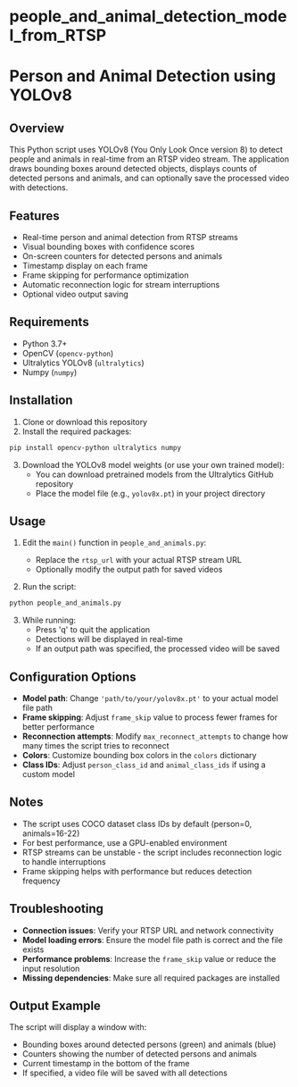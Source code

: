 # people_and_animal_detection_model_from_RTSP
# Person and Animal Detection using YOLOv8

## Overview

This Python script uses YOLOv8 (You Only Look Once version 8) to detect people and animals in real-time from an RTSP video stream. The application draws bounding boxes around detected objects, displays counts of detected persons and animals, and can optionally save the processed video with detections.

## Features

- Real-time person and animal detection from RTSP streams
- Visual bounding boxes with confidence scores
- On-screen counters for detected persons and animals
- Timestamp display on each frame
- Frame skipping for performance optimization
- Automatic reconnection logic for stream interruptions
- Optional video output saving

## Requirements

- Python 3.7+
- OpenCV (`opencv-python`)
- Ultralytics YOLOv8 (`ultralytics`)
- Numpy (`numpy`)

## Installation

1. Clone or download this repository
2. Install the required packages:

```bash
pip install opencv-python ultralytics numpy
```

3. Download the YOLOv8 model weights (or use your own trained model):
   - You can download pretrained models from the Ultralytics GitHub repository
   - Place the model file (e.g., `yolov8x.pt`) in your project directory

## Usage

1. Edit the `main()` function in `people_and_animals.py`:
   - Replace the `rtsp_url` with your actual RTSP stream URL
   - Optionally modify the output path for saved videos

2. Run the script:

```bash
python people_and_animals.py
```

3. While running:
   - Press 'q' to quit the application
   - Detections will be displayed in real-time
   - If an output path was specified, the processed video will be saved

## Configuration Options

- **Model path**: Change `'path/to/your/yolov8x.pt'` to your actual model file path
- **Frame skipping**: Adjust `frame_skip` value to process fewer frames for better performance
- **Reconnection attempts**: Modify `max_reconnect_attempts` to change how many times the script tries to reconnect
- **Colors**: Customize bounding box colors in the `colors` dictionary
- **Class IDs**: Adjust `person_class_id` and `animal_class_ids` if using a custom model

## Notes

- The script uses COCO dataset class IDs by default (person=0, animals=16-22)
- For best performance, use a GPU-enabled environment
- RTSP streams can be unstable - the script includes reconnection logic to handle interruptions
- Frame skipping helps with performance but reduces detection frequency

## Troubleshooting

- **Connection issues**: Verify your RTSP URL and network connectivity
- **Model loading errors**: Ensure the model file path is correct and the file exists
- **Performance problems**: Increase the `frame_skip` value or reduce the input resolution
- **Missing dependencies**: Make sure all required packages are installed

## Output Example

The script will display a window with:
- Bounding boxes around detected persons (green) and animals (blue)
- Counters showing the number of detected persons and animals
- Current timestamp in the bottom of the frame
- If specified, a video file will be saved with all detections

